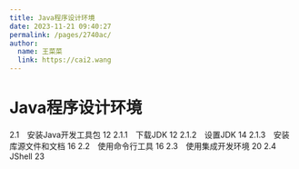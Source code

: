 ```yaml
---
title: Java程序设计环境
date: 2023-11-21 09:40:27
permalink: /pages/2740ac/
author: 
  name: 王菜菜
  link: https://cai2.wang
---
```

# Java程序设计环境

2.1　安装Java开发工具包 12
2.1.1　下载JDK 12
2.1.2　设置JDK 14
2.1.3　安装库源文件和文档 16
2.2　使用命令行工具 16
2.3　使用集成开发环境 20
2.4　JShell 23